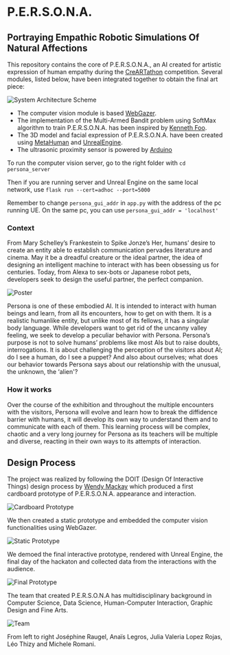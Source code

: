 # P.E.R.S.O.N.A.

## Portraying Empathic Robotic Simulations Of Natural Affections
This repository contains the core of P.E.R.S.O.N.A., an AI created for artistic expression of human empathy during the [CreARTathon](https://creartathon.com/) competition.
Several modules, listed below, have been integrated together to obtain the final art piece:

![System Architecture Scheme](pics/PERSONA_architecture.jpg)


- The computer vision module is based [WebGazer](https://github.com/brownhci/WebGazer).
- The implementation of the Multi-Armed Bandit problem using SoftMax algorithm to train P.E.R.S.O.N.A. has been inspired by [Kenneth Foo](https://medium.com/analytics-vidhya/multi-armed-bandit-analysis-of-softmax-algorithm-e1fa4cb0c422).
- The 3D model and facial expression of P.E.R.S.O.N.A. have been created using [MetaHuman](https://www.unrealengine.com/en-US/metahuman-creator?sessionInvalidated=true) and [UnrealEngine](https://www.unrealengine.com/).
- The ultrasonic proximity sensor is powered by [Arduino](https://www.tutorialspoint.com/arduino/arduino_ultrasonic_sensor.htm)


To run the computer vision server, go to the right folder with
`cd persona_server`

Then if you are running server and Unreal Engine on the same local network, use
`flask run --cert=adhoc --port=5000`

Remember to change `persona_gui_addr` in `app.py` with the address of the pc running UE. On the same pc, you can use
`persona_gui_addr = 'localhost'`

### Context
From Mary Schelley’s Frankestein to Spike Jonze’s Her, humans’ desire to create an entity able to establish communication pervades
literature and cinema. May it be a dreadful creature or the ideal partner, the idea of designing an intelligent machine to interact
with has been obsessing us for centuries. Today, from Alexa to sex-bots or Japanese robot pets, developers seek to design the useful
partner, the perfect companion.

![Poster](pics/poster.png)

Persona is one of these embodied AI. It is intended to interact with human beings and learn, from all its encounters, how to get on
with them.
It is a realistic humanlike entity, but unlike most of its fellows, it has a singular body language. While developers want to get rid of
the uncanny valley feeling, we seek to develop a peculiar behavior with Persona.
Persona’s purpose is not to solve humans’ problems like most AIs but to raise doubts, interrogations.
It is about challenging the perception of the visitors about AI; do I see a human, do I see a puppet?
And also about ourselves; what does our behavior towards Persona says about our relationship with the unusual, the unknown, the
‘alien'?

### How it works

Over the course of the exhibition and throughout the
multiple encounters with the visitors, Persona will evolve
and learn how to break the diffidence barrier with
humans, it will develop its own way to understand them
and to communicate with each of them. This learning
process will be complex, chaotic and a very long journey
for Persona as its teachers will be multiple and diverse,
reacting in their own ways to its attempts of interaction.


## Design Process

The project was realized by following the DOIT (Design Of Interactive Things) design process by [Wendy Mackay](https://en.wikipedia.org/wiki/Wendy_Mackay)
which produced a first cardboard prototype of P.E.R.S.O.N.A. appearance and interaction.

![Cardboard Prototype](pics/cardboard_prototype.jpg)

We then created a static prototype and embedded the computer vision functionalities using WebGazer.

![Static Prototype](pics/vision_engine.jpg)

We demoed the final interactive prototype, rendered with Unreal Engine, the final day of the hackaton and collected data 
from the interactions with the audience.

![Final Prototype](pics/demo.jpg)

The team that created P.E.R.S.O.N.A has multidisciplinary background in Computer Science, Data Science, Human-Computer Interaction,
Graphic Design and Fine Arts.

![Team](pics/team.jpg)

From left to right Joséphine Raugel, Anaïs Legros, Julia Valeria Lopez Rojas, Léo Thizy and Michele Romani.
